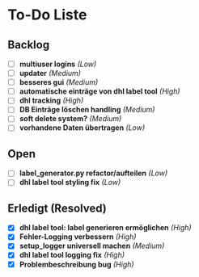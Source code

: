 # To-Do Liste

## Backlog
- [ ] **multiuser logins** _(Low)_
- [ ] **updater** _(Medium)_
- [ ] **besseres gui** _(Medium)_
- [ ] **automatische einträge von dhl label tool** _(High)_
- [ ] **dhl tracking** _(High)_
- [ ] **DB Einträge löschen handling** _(Medium)_
- [ ] **soft delete system?** _(Medium)_
- [ ] **vorhandene Daten übertragen** _(Low)_

## Open
- [ ] **label_generator.py refactor/aufteilen** _(Low)_
- [ ] **dhl label tool styling fix** _(Low)_

## Erledigt (Resolved)
- [x] **dhl label tool: label generieren ermöglichen** _(High)_
- [x] **Fehler-Logging verbessern** _(High)_
- [x] **setup_logger universell machen** _(Medium)_
- [x] **dhl label tool logging fix** _(High)_
- [x] **Problembeschreibung bug** _(High)_ 